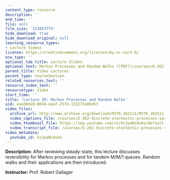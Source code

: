 ```yaml
---
content_type: resource
description: ''
end_time: ''
file: null
file_size: '213853774'
hide_download: true
hide_download_original: null
learning_resource_types:
- Lecture Videos
license: https://creativecommons.org/licenses/by-nc-sa/4.0/
ocw_type: ''
optional_tab_title: Lecture Slides
optional_text: Markov Processes and Random Walks ([PDF](/courses/6-262-discrete-stochastic-processes-spring-2011/resources/mit6_262s11_lec20))
parent_title: Video Lectures
parent_type: CourseSection
related_resources_text: ''
resource_index_text: ''
resourcetype: Video
start_time: ''
title: 'Lecture 20: Markov Processes and Random Walks'
uid: eaed8da9-06d4-eeaf-25fd-113272a0b453
video_files:
  archive_url: http://www.archive.org/download/MIT6.262S11/MIT6_262S11_lec20_300k.mp4
  video_captions_file: /courses/6-262-discrete-stochastic-processes-spring-2011/d9cff5d3b628513685f65895ebb9cd80_hzJpaNcAoko.vtt
  video_thumbnail_file: https://img.youtube.com/vi/hzJpaNcAoko/default.jpg
  video_transcript_file: /courses/6-262-discrete-stochastic-processes-spring-2011/c1c58ddff50e29b2d3fe20dfaa0f4669_hzJpaNcAoko.pdf
video_metadata:
  youtube_id: hzJpaNcAoko
---
```


**Description:** After reviewing steady-state, this lecture discusses reversibility for Markov processes and for tandem M/M/1 queues. Random walks and their applications are then introduced.

**Instructor:** Prof. Robert Gallager

